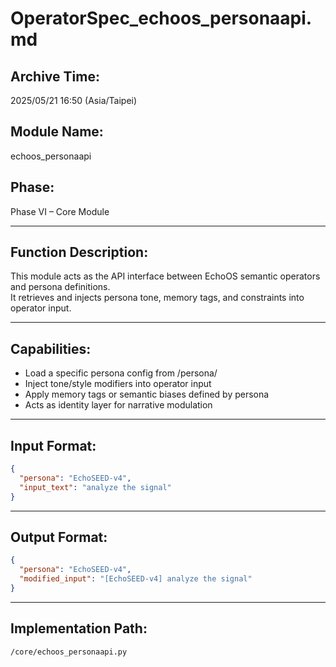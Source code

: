 
# OperatorSpec_echoos_personaapi.md

## Archive Time:
2025/05/21 16:50 (Asia/Taipei)

## Module Name:
echoos_personaapi

## Phase:
Phase VI – Core Module

---

## Function Description:

This module acts as the API interface between EchoOS semantic operators and persona definitions.  
It retrieves and injects persona tone, memory tags, and constraints into operator input.

---

## Capabilities:

- Load a specific persona config from /persona/
- Inject tone/style modifiers into operator input
- Apply memory tags or semantic biases defined by persona
- Acts as identity layer for narrative modulation

---

## Input Format:
```json
{
  "persona": "EchoSEED-v4",
  "input_text": "analyze the signal"
}
```

---

## Output Format:
```json
{
  "persona": "EchoSEED-v4",
  "modified_input": "[EchoSEED-v4] analyze the signal"
}
```

---

## Implementation Path:
`/core/echoos_personaapi.py`
